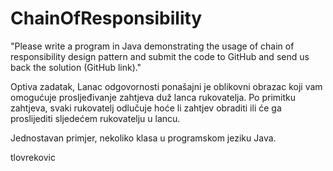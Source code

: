 # ChainOfResponsibility
"Please write a program in Java demonstrating the usage of chain of responsibility design pattern and submit the code to GitHub and send us back the solution (GitHub link)."

Optiva zadatak, 
Lanac odgovornosti ponašajni je oblikovni obrazac  koji vam omogućuje prosljeđivanje zahtjeva duž lanca rukovatelja. 
Po primitku zahtjeva, svaki rukovatelj odlučuje hoće li zahtjev obraditi ili će ga proslijediti sljedećem rukovatelju u lancu.

Jednostavan primjer, nekoliko klasa u programskom jeziku Java.

tlovrekovic
